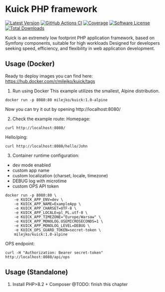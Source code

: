 # Kuick PHP framework
[![Latest Version](https://img.shields.io/github/release/milejko/kuick.svg)](https://github.com/milejko/kuick/releases)
[![GitHub Actions CI](https://github.com/milejko/kuick/actions/workflows/ci.yml/badge.svg)](https://github.com/milejko/kuick/actions/workflows/ci.yml)
[![Coverage](https://raw.githubusercontent.com/milejko/kuick/refs/heads/main/badge-coverage.svg)](https://github.com/milejko/kuick/tree/main/tests)
[![Software License](https://img.shields.io/badge/license-MIT-brightgreen.svg)](LICENSE)
[![Total Downloads](https://img.shields.io/packagist/dt/kuick/framework.svg)](https://packagist.org/packages/kuick/framework)

Kuick is an extremely low footprint PHP application framework, based on Symfony components, suitable for high workloads
Designed for developers seeking speed, efficiency, and flexibility in web application development.

## Usage (Docker)
Ready to deploy images you can find here: https://hub.docker.com/r/milejko/kuick/tags

1. Run using Docker
This example utilizes the smallest, Alpine distribution.
```
docker run -p 8080:80 milejko/kuick:1.0-alpine
```
Now you can try it out by opening http://localhost:8080/<br>

2. Check the example route:
Homepage:
```
curl http://localhost:8080/
```
Hello/ping:
```
curl http://localhost:8080/hello/John
```

3. Container runtime configuration:
- dev mode enabled
- custom app name
- custom localization (charset, locale, timezone)
- DEBUG log with microtime
- custom OPS API token
```
docker run -p 8080:80 \
    -e KUICK_APP_ENV=dev \
    -e KUICK_APP_NAME=ExampleApp \
    -e KUICK_APP_CHARSET=UTF-8 \
    -e KUICK_APP_LOCALE=pl_PL.utf-8 \
    -e KUICK_APP_TIMEZONE="Europe/Warsaw" \
    -e KUICK_APP_MONOLOG.USEMICROSECONDS=1 \
    -e KUICK_APP_MONOLOG_LEVEL=DEBUG \
    -e KUICK_OPS_GUARD_TOKEN=secret-token \
    milejko/kuick:1.0-alpine
```
OPS endpoint:
```
curl -H "Authorization: Bearer secret-token" http://localhost:8080/api/ops
```
## Usage (Standalone)
1. Install PHP>8.2 + Composer
@TODO: finish this chapter